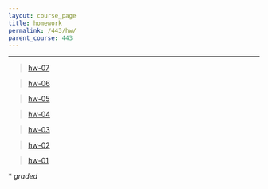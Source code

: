 ```yaml
---
layout: course_page
title: homework
permalink: /443/hw/
parent_course: 443
---
```


----
> [hw-07](/443/hw07)

> [hw-06](/443/hw06)

> [hw-05](/443/hw05)

> [hw-04](/443/hw04)

> [hw-03](/443/hw03)

> [hw-02](/443/hw02)

> [hw-01](/443/hw01)

\* *graded*

